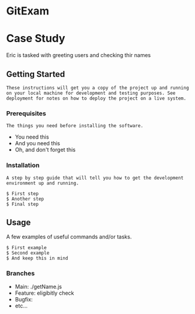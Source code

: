 # GitExam
# Case Study

Eric is tasked with greeting users and checking thir names

## Getting Started

    These instructions will get you a copy of the project up and running on your local machine for development and testing purposes. See deployment for notes on how to deploy the project on a live system.

### Prerequisites

    The things you need before installing the software.

* You need this
* And you need this
* Oh, and don't forget this

### Installation

    A step by step guide that will tell you how to get the development environment up and running.

```
$ First step
$ Another step
$ Final step
```

## Usage

A few examples of useful commands and/or tasks.

```
$ First example
$ Second example
$ And keep this in mind
```
### Branches

* Main: ./getName.js
* Feature: eligibitly check
* Bugfix:
* etc...
